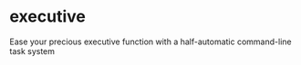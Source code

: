 executive
=========

Ease your precious executive function with a half-automatic command-line task system
